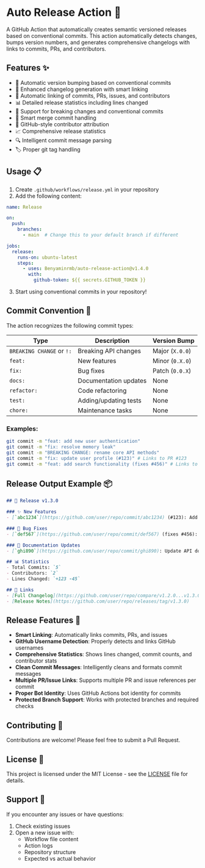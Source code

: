 # Auto Release Action 🚀
 
A GitHub Action that automatically creates semantic versioned releases based on conventional commits. This action automatically detects changes, bumps version numbers, and generates comprehensive changelogs with links to commits, PRs, and contributors.

## Features ✨

- 🔄 Automatic version bumping based on conventional commits
- 📝 Enhanced changelog generation with smart linking
- 🔗 Automatic linking of commits, PRs, issues, and contributors
- 📊 Detailed release statistics including lines changed
- 🎯 Support for breaking changes and conventional commits
- 🔀 Smart merge commit handling
- 👥 GitHub-style contributor attribution
- 📈 Comprehensive release statistics
- 🔍 Intelligent commit message parsing
- 🏷️ Proper git tag handling

## Usage 📋

1. Create `.github/workflows/release.yml` in your repository
2. Add the following content:

```yaml
name: Release

on:
  push:
    branches:
      - main  # Change this to your default branch if different

jobs:
  release:
    runs-on: ubuntu-latest
    steps:
      - uses: Benyaminrmb/auto-release-action@v1.4.0
        with:
          github-token: ${{ secrets.GITHUB_TOKEN }}
```

3. Start using conventional commits in your repository!

## Commit Convention 📝

The action recognizes the following commit types:

| Type | Description | Version Bump |
|------|-------------|--------------|
| `BREAKING CHANGE` or `!:` | Breaking API changes | Major (`X.0.0`) |
| `feat:` | New features | Minor (`0.X.0`) |
| `fix:` | Bug fixes | Patch (`0.0.X`) |
| `docs:` | Documentation updates | None |
| `refactor:` | Code refactoring | None |
| `test:` | Adding/updating tests | None |
| `chore:` | Maintenance tasks | None |

### Examples:

```bash
git commit -m "feat: add new user authentication"
git commit -m "fix: resolve memory leak"
git commit -m "BREAKING CHANGE: rename core API methods"
git commit -m "fix: update user profile (#123)" # Links to PR #123
git commit -m "feat: add search functionality (fixes #456)" # Links to Issue #456
```

## Release Output Example 📦

```markdown
## 🎉 Release v1.3.0

### ✨ New Features
- [`abc1234`](https://github.com/user/repo/commit/abc1234) (#123): Add user authentication ([@username](https://github.com/username))

### 🐛 Bug Fixes
- [`def567`](https://github.com/user/repo/commit/def567) (fixes #456): Resolve memory leak ([@username](https://github.com/username))

### 📝 Documentation Updates
- [`ghi890`](https://github.com/user/repo/commit/ghi890): Update API documentation ([@username](https://github.com/username))

## 📊 Statistics
- Total Commits: `5`
- Contributors: `2`
- Lines Changed: `+123 -45`

## 🔗 Links
- [Full Changelog](https://github.com/user/repo/compare/v1.2.0...v1.3.0)
- [Release Notes](https://github.com/user/repo/releases/tag/v1.3.0)
```

## Release Features 🎯

- **Smart Linking**: Automatically links commits, PRs, and issues
- **GitHub Username Detection**: Properly detects and links GitHub usernames
- **Comprehensive Statistics**: Shows lines changed, commit counts, and contributor stats
- **Clean Commit Messages**: Intelligently cleans and formats commit messages
- **Multiple PR/Issue Links**: Supports multiple PR and issue references per commit
- **Proper Bot Identity**: Uses GitHub Actions bot identity for commits
- **Protected Branch Support**: Works with protected branches and required checks

## Contributing 🤝

Contributions are welcome! Please feel free to submit a Pull Request.

## License 📄

This project is licensed under the MIT License - see the [LICENSE](LICENSE) file for details.

## Support 💬

If you encounter any issues or have questions:
1. Check existing issues
2. Open a new issue with:
    - Workflow file content
    - Action logs
    - Repository structure
    - Expected vs actual behavior
